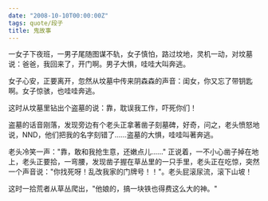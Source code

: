 ```yaml
---
date: "2008-10-10T00:00:00Z"
tags: quote/段子
title: 鬼故事
---
```


一女子下夜班，一男子尾随图谋不轨，女子慎怕，路过坟地，灵机一动，对坟墓说：爸爸，我回来了，开门啊。男子大惧，哇哇大叫奔逃。

女子心安，正要离开，忽然从坟墓中传来阴森森的声音：闺女，你又忘了带钥匙啊。女子惊骇，也哇哇奔逃。

这时从坟墓里钻出个盗墓的说：靠，耽误我工作，吓死你们！

盗墓的话音刚落，发现旁边有个老头正拿著凿子刻墓碑，好奇，问之，老头愤怒地说，NND，他们把我的名字刻错了……盗墓的大惧，哇哇叫著奔逃。

老头冷笑一声："靠，敢和我抢生意，还嫩点儿……" 正说着，一不小心凿子掉在地上，老头正要拾，一弯腰，发现凿子握在草丛里的一只手里，老头正在吃惊，突然一个声音说："你找死呀！乱改我家的门牌号！！"。老头屁滚尿流，滚下山坡！

这时一拾荒者从草丛爬出，"他娘的，搞一块铁也得费这么大的神。"
